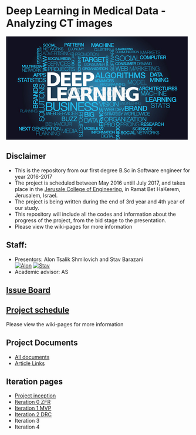 # Deep Learning in Medical Data - Analyzing CT images

![Project logo](https://github.com/alonshmilo/MedicalData_jce/blob/master/pics/logo.jpg?raw=true)


## Disclaimer
* This is the repository from our first degree B.Sc in Software engineer for year 2016-2017
* The project is scheduled between May 2016 untill July 2017, and takes place in the [Jerusale College of Engineering](www.jce.ac.il), in Ramat Bet HaKerem, Jerusalem, Israel.
* The project is being written during the end of 3rd year and 4th year of our study. 
* This repository will include all the codes and information about the progress of the project, from the bid stage to the presentation.
* Please view the wiki-pages for more information

## Staff:
* Presentors: Alon Tsalik Shmilovich and Stav Barazani <br>
[![Alon](https://avatars1.githubusercontent.com/u/17544440?v=3&s=80)](https://github.com/alonshmilo)
[![Stav](https://avatars0.githubusercontent.com/u/17568093?v=3&s=80)](https://github.com/stavdv)
* Academic advisor: AS

## [Issue Board](https://huboard.com/alonshmilo/MedicalData_jce/)

## [Project schedule](https://calendar.google.com/calendar/embed?src=42dhkqae5c9avq8hv4cbs1j5t0%40group.calendar.google.com&ctz=Asia/Jerusalem)

Please view the wiki-pages for more information

## Project Documents
- [All documents](https://github.com/alonshmilo/MedicalData_jce/tree/master/docs)
- [Article Links](https://github.com/alonshmilo/MedicalData_jce/wiki/Article-Links)

## Iteration pages
- [Project inception](https://github.com/alonshmilo/MedicalData_jce/wiki/Project-Inception-and-Planing)
- [Iteration 0 ZFR](https://github.com/alonshmilo/MedicalData_jce/wiki/Iteration-0-ZFR)
- [Iteration 1 MVP](https://github.com/alonshmilo/MedicalData_jce/wiki/Iteration-1-MVP)
- [Iteration 2 DRC](https://github.com/alonshmilo/MedicalData_jce/wiki/Iteration-2-DRC)
- Iteration 3
- Iteration 4
